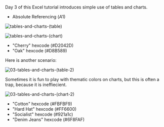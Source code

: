 Day 3 of this Excel tutorial introduces simple use of tables and charts.

* Absolute Referencing ($A$1)

![tables-and-charts-(table)](https://github.com/user-attachments/assets/76473e3d-97e6-43c0-946a-ef4009a4b15c)

![tables-and-charts-(chart)](https://github.com/user-attachments/assets/e93abf7d-b0a3-441e-81c5-37c3173250f0)

* "Cherry" hexcode (#D2042D)
* "Oak" hexcode (#D8B589)

Here is another scenario:

![03-tables-and-charts-(table-2)](https://github.com/user-attachments/assets/86c898cf-19f0-473b-b919-652d7345cf2c)

Sometimes it is fun to play with thematic colors on charts, but this is often a trap, because it is ineffiecient.

![03-tables-and-charts-(chart-2)](https://github.com/user-attachments/assets/cc980efe-7989-444a-b697-d24857a974e0)

* "Cotton" hexcode (#FBFBF9)
* "Hard Hat" hexcode (#FF6600)
* "Socialist" hexcode (#921a1c)
* "Denim Jeans" hexcode (#6F8FAF)
